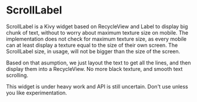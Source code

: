 # ScrollLabel

ScrollLabel is a Kivy widget based on RecycleView and Label to display big chunk of text, without to worry about maximum texture size on mobile.
The implementation does not check for maximum texture size, as every mobile can at least display a texture equal to the size of their own screen.
The ScrollLabel size, in usage, will not be bigger than the size of the screen.

Based on that asumption, we just layout the text to get all the lines, and then display them into a RecycleView. No more black texture, and smooth text scrolling.

This widget is under heavy work and API is still uncertain. Don't use unless you like experimentation.
